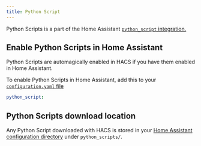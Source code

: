 ```yaml
---
title: Python Script
---
```


Python Scripts is a part of the Home Assistant [`python_script` integration.](https://www.home-assistant.io/integrations/python_script/)
 

## Enable Python Scripts in Home Assistant

Python Scripts are automagically enabled in HACS if you have them enabled in Home Assistant.

To enable Python Scripts in Home Assistant, add this to your [`configuration.yaml` file](https://www.home-assistant.io/docs/configuration/)

```yaml title="configuration.yaml"
python_script:
```

## Python Scripts download location

Any Python Script downloaded with HACS is stored in your [Home Assistant configuration directory](https://www.home-assistant.io/docs/configuration/#to-find-the-configuration-directory) under `python_scripts/`.
